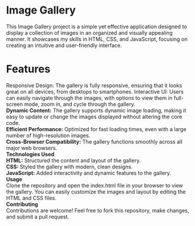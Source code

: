 # Image Gallery
This Image Gallery project is a simple yet effective application designed to display a collection of images in an organized and visually appealing manner. It showcases my skills in HTML, CSS, and JavaScript, focusing on creating an intuitive and user-friendly interface.

# Features
Responsive Design: The gallery is fully responsive, ensuring that it looks great on all devices, from desktops to smartphones.
Interactive UI: Users can easily navigate through the images, with options to view them in full-screen mode, zoom in, and cycle through the gallery.
<br>
<b>Dynamic Content:</b> The gallery supports dynamic image loading, making it easy to update or change the images displayed without altering the core code.
<br>
<b>Efficient Performance:</b> Optimized for fast loading times, even with a large number of high-resolution images.
<br>
<b>Cross-Browser Compatibility:</b> The gallery functions smoothly across all major web browsers.
<br>
<b>Technologies Used</b>
<br>
<b>HTML:</b> Structured the content and layout of the gallery.
<br>
<b>CSS:</b> Styled the gallery with modern, clean designs.
<br>
<b>JavaScript:</b> Added interactivity and dynamic features to the gallery.
<br>
<b>Usage</b>
<br>
Clone the repository and open the index.html file in your browser to view the gallery. You can easily customize the images and layout by editing the HTML and CSS files.
<br>
<b>Contributing</b>
<br>
Contributions are welcome! Feel free to fork this repository, make changes, and submit a pull request.